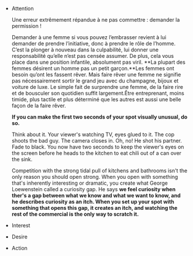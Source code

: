 - Attention

    Une erreur extrêmement répandue à ne pas commettre : demander la permission ! 

    Demander à une femme si vous pouvez l’embrasser revient à lui demander de prendre l’initiative, donc à prendre le rôle de l’homme. C’est la plonger à nouveau dans la culpabilité, lui donner une responsabilité qu’elle n’est pas censée assumer. De plus, cela vous place dans une position infantile, absolument pas viril. **La plupart des femmes désirent un homme pas un petit garçon.**Les femmes ont besoin qu’ont les fassent rêver. Mais faire rêver une femme ne signifie pas nécessairement sortir le grand jeu avec du champagne, bijoux et voiture de luxe. Le simple fait de surprendre une femme, de la faire rire et de bousculer son quotidien suffit largement.Être entreprenant, moins timide, plus tactile et plus déterminé que les autres est aussi une belle façon de la faire rêver.

    **If you can make the first two seconds of your spot visually unusual, do so.**

    Think about it. Your viewer's watching TV, eyes glued to it. The cop shoots the bad guy. The camera closes in. Oh, no! He shot his partner. Fade to black. You now have two seconds to keep the viewer's eyes on the screen before he heads to the kitchen to eat chili out of a can over the sink.

    Competition with the strong tidal pull of kitchens and bathrooms isn't the only reason you should open strong. When you open with something that's inherently interesting or dramatic, you create what George Loewenstein called a curiosity gap. He says **we feel curiosity when ther's a gap between what we know and what we want to know, and he describes curiosity as an itch. When you set up your spot with something that opens this gap, it creates an itch, and watching the rest of the commercial is the only way to scratch it.**

- Interest
- Desire
- Action